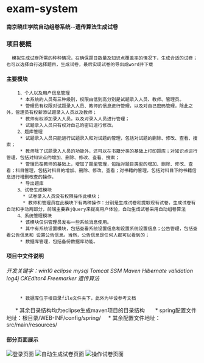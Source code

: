 # exam-system
#### 南京晓庄学院自动组卷系统--遗传算法生成试卷

### 项目梗概
      模拟生成试卷所需的种种情况，在确保题目数量及知识点覆盖率的情况下，生成合适的试卷；也可以选择自行选择题目，生成试卷，最后实现试卷的导出成word并下载
#### 主要模块
        1、个人以及用户信息管理
         * 本系统的人员有三种级别，权限由低到高分别是试题录入人员、教师、管理员。
         * 管理员有权限对试题录入人员、教师的信息进行管理，以及对自己密码管理，除此之外，管理员有权新添试题录入人员以及教师；
         * 教师有权添加录入人员，以及对录入人员进行管理；
         * 试题录入人员只有权对自己的密码进行修改。
        2、题库管理
         * 试题录入人员只能进行试题录入和对试题的管理，包括对试题的删除、修改、查看、搜索；
         * 教师除了试题录入人员的功能外，还可以在书籍分类的基础上打印题库；对知识点进行管理，包括对知识点的增加、删除、修改、查看、搜索；
         * 管理员在教师的基础上，增加了题型管理，包括对题目类型的增加、删除、修改、查看；科目管理，包括对科目的增加、删除、修改、查看；对书籍的管理，包括对科目下的书籍信息进行增删改查的操作。
         * 导出题库
        3、试卷生成模块
          * 试卷录入人员没有权限操作此模块；
          * 教师和管理员在此模块下有两种操作：分别是生成试卷和提取现有试卷，生成试卷有自动和手动两部分，前端主要靠jQuery来提高用户体验，自动生成试卷采用自动组卷算法
        4、系统管理模块
         * 该模块仅供管理员发布一些系统消息使用。
         * 其中有系统设置模块，包括查看系统设置信息和设置系统设置信息；公告管理，包括查看公告信息和 设置公告信息。当然，公告信息是任何人都可以看到的；
         * 数据库管理，包括备份数据库功能。
 #### 项目中文件说明
 ###### 开发关键字：win10 eclipse mysql Tomcat SSM Maven Hibernate validation log4j CKEditor4 Freemarker 遗传算法
         * 数据库位于根目录file文件夹下，此外为毕设参考文档
         * 其余目录结构均为eclipse生成maven项目的目录结构
         * spring配置文件地址：根目录/WEB-INF/config/spring/
         * 其余配置文件地址：src/main/resources/
#### 部分页面展示
![登录页面](https://github.com/cppcpp/exam-system/raw/master/src/main/webapp/public/images/1.png)
![自动生成试卷页面](https://github.com/cppcpp/exam-system/raw/master/src/main/webapp/public/images/2.png)
![操作试卷页面](https://github.com/cppcpp/exam-system/raw/master/src/main/webapp/public/images/3.png)



 
